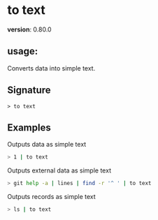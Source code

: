 # to text

**version**: 0.80.0

## **usage**:

Converts data into simple text.

## Signature

`> to text `

## Examples

Outputs data as simple text

```bash
> 1 | to text
```

Outputs external data as simple text

```bash
> git help -a | lines | find -r '^ ' | to text
```

Outputs records as simple text

```bash
> ls | to text
```
